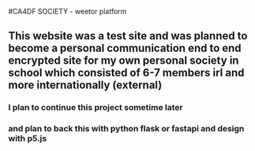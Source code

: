 #CA4DF SOCIETY - weetor platform 
## This website was a test site and was planned to become a personal communication end to end encrypted site for my own personal society in school which consisted of 6-7 members irl and more internationally (external) 
### I plan to continue this project sometime later 
### and plan to back this with python flask or fastapi and design with p5.js
